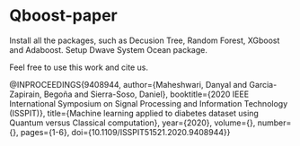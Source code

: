 # Qboost-paper
Install all the packages, such as Decusion Tree, Random Forest, XGboost and Adaboost. Setup Dwave System Ocean package.

Feel free to use this work and cite us.

@INPROCEEDINGS{9408944,
  author={Maheshwari, Danyal and Garcia-Zapirain, Begoña and Sierra-Soso, Daniel},
  booktitle={2020 IEEE International Symposium on Signal Processing and Information Technology (ISSPIT)}, 
  title={Machine learning applied to diabetes dataset using Quantum versus Classical computation}, 
  year={2020},
  volume={},
  number={},
  pages={1-6},
  doi={10.1109/ISSPIT51521.2020.9408944}}

